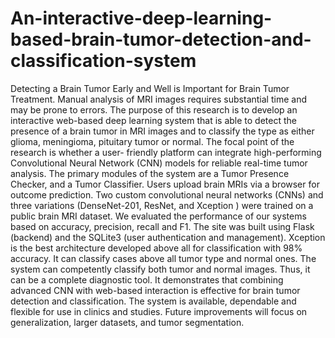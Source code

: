 # An-interactive-deep-learning-based-brain-tumor-detection-and-classification-system

Detecting a Brain Tumor Early and Well is Important for Brain Tumor Treatment. Manual analysis of MRI images requires substantial time and may be prone to errors. The purpose of this research is to develop an interactive web-based deep learning system that is able to detect the presence of a brain tumor in MRI images and to classify the type as either glioma, meningioma, pituitary tumor or normal. The focal point of the research is whether a user- friendly platform can integrate high-performing Convolutional Neural Network (CNN) models for reliable real-time tumor analysis. The primary modules of the system are a Tumor Presence Checker, and a Tumor Classifier. Users upload brain MRIs via a browser for outcome prediction. Two custom convolutional neural networks (CNNs) and three variations (DenseNet-201, ResNet, and Xception ) were trained on a public brain MRI dataset. We evaluated the performance of our systems based on accuracy, precision, recall and F1. The site was built using Flask (backend) and the SQLite3 (user authentication and management). Xception is the best architecture developed above all for classification with 98% accuracy. It can classify cases above all tumor type and normal ones. The system can competently classify both tumor and normal images. Thus, it can be a complete diagnostic tool. It demonstrates that combining advanced CNN with web-based interaction is effective for brain tumor detection and classification. The system is available, dependable and flexible for use in clinics and studies. Future improvements will focus on generalization, larger datasets, and tumor segmentation.


